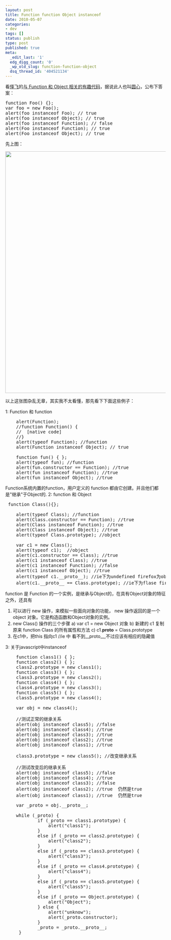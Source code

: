 ```yaml
---
layout: post
title: Function function Object instanceof
date: 2010-05-07
categories:
- dev
tags: []
status: publish
type: post
published: true
meta:
  _edit_last: '1'
  edg_digg_count: '0'
  _wp_old_slug: function-function-object
  dsq_thread_id: '404521134'
---
```

看<a href="http://www.planabc.net/" target="_blank">怿飞</a>的<a title="http://www.planabc.net/2010/05/06/interesting_code_associated_with_function_and_object/" href="http://www.planabc.net/2010/05/06/interesting_code_associated_with_function_and_object/" target="_blank">与 Function 和 Object 相关的有趣代码</a>，据说此人也叫<a href="http://www.planabc.net/" target="_blank">圆心</a>，公布下答案：
<pre lang="javascript">function Foo() {};
var foo = new Foo();
alert(foo instanceof Foo); // true
alert(foo instanceof Object); // true
alert(foo instanceof Function); // false
alert(Foo instanceof Function); // true
alert(Foo instanceof Object); // true</pre>
先上图：

<a href="http://www.yeahxj.com/wp-content/uploads/javascript_object_layout.jpg"><img class="alignnone size-full wp-image-261" title="javascript_object_layout" src="http://www.yeahxj.com/wp-content/uploads/javascript_object_layout.jpg" alt="" width="611" height="760" /></a>

以上这张图杂乱无章，其实我不太看懂，那先看下下面这些例子：

1: Function 和 function
<pre lang="javascript">    alert(Function);
    //function Function() {
    //  [native code]
    //}
    alert(typeof Function); //function
    alert(Function instanceof Object); // true

    function fun() { };
    alert(typeof fun); //function
    alert(fun.constructor == Function); //true
    alert(fun instanceof Function); //true
    alert(fun instanceof Object); //true</pre>
Function系统内置的function，用户定义的 function 都由它创建。并且他们都是"继承"于Object的.
2: function 和 Object
<pre lang="javascript"> function Class(){};

    alert(typeof Class); //function
    alert(Class.constructor == Function); //true
    alert(Class instanceof Function); //true
    alert(Class instanceof Object); //true
    alert(typeof Class.prototype); //object

    var c1 = new Class();
    alert(typeof c1);  //object
    alert(c1.constructor == Class); //true
    alert(c1 instanceof Class); //true
    alert(c1 instanceof Function); //false
    alert(c1 instanceof Object); //true
    alert(typeof c1.__proto__); //ie下为undefined firefox为object
    alert(c1.__proto__ == Class.prototype); //ie下为flase firefox为true</pre>
function 是 Function 的一个实例，是继承与Object的，在具有Object对象的特征之外，还具有
1) 可以进行 new 操作，来模拟一些面向对象的功能， new 操作返回的是一个 object 对象。它是构造函数和Object对象的实例。
2) new Class() 操作的三个步骤
a) var c1 = new Object 对象
b) 新建的 c1 复制 原来 function Class 的所有属性和方法
c) c1.__proto__ = Class.prototype
3) 在c1中，把this 指向c1
//ie 中 看不到__proto__,不过应该有相应的隐藏值

3: 关于javascript中instanceof
<pre lang="javascript">    function class1() { };
    function class2() { };
    class2.prototype = new class1();
    function class3() { };
    class3.prototype = new class2();
    function class4() { };
    class4.prototype = new class3();
    function class5() { };
    class5.prototype = new class4();

    var obj = new class4();

    //测试正常的继承关系
    alert(obj instanceof class5); //false
    alert(obj instanceof class4); //true
    alert(obj instanceof class3); //true
    alert(obj instanceof class2); //true
    alert(obj instanceof class1); //true

    class3.prototype = new class5(); //改变继承关系

    //测试改变后的继承关系
    alert(obj instanceof class5); //false
    alert(obj instanceof class4); //true
    alert(obj instanceof class3); //false
    alert(obj instanceof class2); //true  仍然是true
    alert(obj instanceof class1); //true  仍然是true</pre>
<pre lang="javascript">    var _proto = obj.__proto__;

    while (_proto) {
            if (_proto == class1.prototype) {
                alert("class1");
            }
            else if (_proto == class2.prototype) {
                alert("class2");
            }
            else if (_proto == class3.prototype) {
                alert("class3");
            }
            else if (_proto == class4.prototype) {
                alert("class4");
            }
            else if (_proto == class5.prototype) {
                alert("class5");
            }
            else if (_proto == Object.prototype) {
                alert("Object");
            } else {
                alert("unknow");
                alert(_proto.constructor);
            }
            _proto = _proto.__proto__;
     }</pre>
